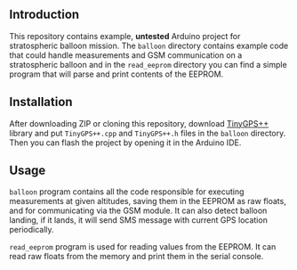 ## Introduction
This repository contains example, **untested** Arduino project for stratospheric balloon mission. The `balloon` directory contains example code that could handle measurements and GSM communication on a stratospheric balloon and in the `read_eeprom` directory you can find a simple program that will parse and print contents of the EEPROM.

## Installation
After downloading ZIP or cloning this repository, download [TinyGPS++](https://github.com/mikalhart/TinyGPSPlus) library and put `TinyGPS++.cpp` and `TinyGPS++.h` files in the `balloon` directory. Then you can flash the project by opening it in the Arduino IDE.

## Usage
`balloon` program contains all the code responsible for executing measurements at given altitudes, saving them in the EEPROM as raw floats, and for communicating via the GSM module. It can also detect balloon landing, if it lands, it will send SMS message with current GPS location periodically.

`read_eeprom` program is used for reading values from the EEPROM. It can read raw floats from the memory and print them in the serial console.